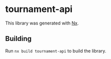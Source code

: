 # tournament-api

This library was generated with [Nx](https://nx.dev).

## Building

Run `nx build tournament-api` to build the library.
